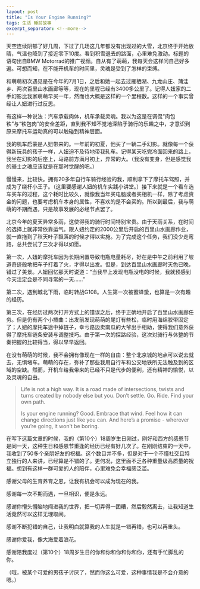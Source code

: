 ```yaml
---
layout: post
title: "Is Your Engine Running?"
tags: 生活 睡前故事
excerpt_separator: <!--more-->
---
```


天空连续阴郁了好几周，下过了几场这几年都没有出现过的大雪，北京终于开始放晴，气温也降到了接近零下10度。看到积雪退去的路面，心里难免激动。标题的语句出自BMW Motorrad的推广视频。自从有了萌萌，我每天会这样问自己好多遍。可想而知，在不能开机车的时间里，灵魂是受到了怎样的束缚。

和萌萌初次遇见是在今年的7月1日，之后和她一起去过雁栖湖、九龙山庄、蒲洼乡、两次百里山水画廊等等，现在的里程已经有3400多公里了。记得人妞家的二手幻影比我家萌萌早买一年，然而也大概是这样的一个里程数。这样的一个事实曾经让人妞进行过反思。

<!--more-->

有这样一种说法：汽车承载肉体，机车承载灵魂。我以为这是在调侃“肉包铁”与“铁包肉”的安全差距，直到我不知不觉地深陷于骑行的乐趣之中，才意识到原来摩托车运动真的可以触碰到精神层面。

我的机车启蒙是人妞带来的。一年前的初夏，他买了一辆二手幻影。就像每一个获得新玩具的孩子一样，人妞迫不及待地带我轧车。记得某天吃完冷面回来的路上，我坐在幻影的后座上，马路前方满月初上，异常的大。（我没有变身，但是感觉我的骑士之魂应该就是在那时觉醒的吧。）

慢慢来，比较快。拥有20多年自行车骑行经验的我，顺利拿下了摩托车驾照，并成为了绕杆小王子。（这里要感谢人妞的机车实践小讲堂。）接下来就是一个看车选车买车的过程，这个耗时比较久，就像我当年买电脑或者买相机一样，除了考虑资金的问题，也要考虑机车本身的属性，不喜欢的是不会买的。所以到最后，我与萌萌的不期而遇，只是故事发展的必经节点罢了。

北京今年的夏天异常多雨，这使得我的骑行时间特别宝贵。由于天雨关系，在时间的选择上就非常依靠运气。跟人妞约定的2000公里后开启的百里山水画廊作业，就一直拖到了秋天叶子飘落的时候才得以实施。为了完成这个任务，我们没少走弯路，总共尝试了三次才得以如愿。

第一次，人妞的摩托车因为长期闲置导致电瓶电量耗尽，好在是中午之前利用了坡道奇迹般地把车子打着了火，才得以出发。但是，到达百里山水画廊时天色已晚，错过了美景。人妞回忆那天时说道：“当我早上发现电瓶没电的时候，我就预感到今天注定会是不同寻常的一天……”

第二次，遇到城北下雨，临时转战G108。人生第一次被蜜蜂蛰，也算是一次有趣的经历。

第三次，在经历过两次打开方式上的错误之后，终于正确地开启了百里山水画廊任务。但是仍有两个小插曲：出发前发现萌萌的尾灯有些松，临时用海绵胶带固定了；人妞的摩托车途中掉链子，幸亏路边卖南瓜的大爷出手相助，使得我们意外获得了摩托车链条安装与调整技巧。由于第一次的探路经验，这次对骑行与休整的节奏把握的比较得当，得以早早返回。

在没有萌萌的时候，我不会拥有像现在一样的自由：整个北京城的地点可以说去就去，无惧堵车。萌萌的存在，弥补了那些我用自行车和公交地铁所无法触及到的区域的空缺。然而，开机车给我带来的已经不只是代步的便利，还有精神的愉悦，以及灵魂的自由。

> Life is not a high way. It is a road made of intersections, twists and turns created by nobody else but you. Don’t settle. Go. Ride. Find your own path.
>
> Is your engine running? Good. Embrace that wind. Feel how it can change directions just like you can. And here’s a promise - wherever you’re going, it won’t be boring.

在写下这篇文章的时候，我的（第10个）18周岁生日刚过，刚好和西方的感恩节是同一天，这种生日和感恩节重逢的经历已经有好几次了。在刚刚结束的一天中，我收到了50多个亲朋好友的祝福。这个数目并不多，但是对于一个不懂社交且特立独行的人来讲，已经算是不错的了。更何况，这里面不乏各种重量级高质量的祝福。想到有这样一群可爱的人的陪伴，心里难免会幸福感泛滥。

感谢父母的生育养育之恩，让我有机会可以成为现在的我。

感谢每一次不期而遇，一旦相识，便是永远。

感谢你懵头懵脑地闯进我的世界，把一切弄得一团糟，然后毅然离去，让我知道生活竟然可以这样无理取闹。

感谢不断犯错的自己，让我明白就算我的人生就是一错再错，也可以再重头。

感谢你爱我，像大海爱着浪花。

感谢陪我度过（第10个）18周岁生日的你和你和你和你和你，还有手忙脚乱的你。

（哦，被某个可爱的男孩子讨厌了，然而你这么可爱，这种事情我是不会介意的嗯。）
